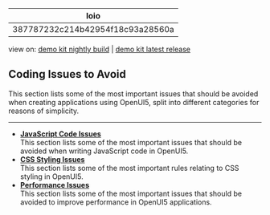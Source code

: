 <!-- loio387787232c214b42954f18c93a28560a -->

| loio |
| -----|
| 387787232c214b42954f18c93a28560a |

<div id="loio">

view on: [demo kit nightly build](https://sdk.openui5.org/nightly/#/topic/387787232c214b42954f18c93a28560a) | [demo kit latest release](https://sdk.openui5.org/topic/387787232c214b42954f18c93a28560a)</div>

## Coding Issues to Avoid

This section lists some of the most important issues that should be avoided when creating applications using OpenUI5, split into different categories for reasons of simplicity.

***

-   **[JavaScript Code Issues](JavaScript_Code_Issues_030fcd1.md "This section lists some of the most important issues that should be avoided when
		writing JavaScript code in OpenUI5.")**  
This section lists some of the most important issues that should be avoided when writing JavaScript code in OpenUI5.
-   **[CSS Styling Issues](CSS_Styling_Issues_9d87f92.md "This section lists some of the most important rules relating to CSS styling in OpenUI5.")**  
This section lists some of the most important rules relating to CSS styling in OpenUI5.
-   **[Performance Issues](Performance_Issues_966d67c.md "This section lists some of the most important issues that should be avoided to improve
		performance in OpenUI5
		applications.")**  
This section lists some of the most important issues that should be avoided to improve performance in OpenUI5 applications.


